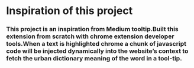 # Inspiration of this project

### This project is an inspiration from Medium tooltip.Built this extension from scratch with chrome extension developer tools.When a text is highlighted chrome a chunk of javascript code will be injected dynamically into the website’s context to fetch the urban dictionary meaning of the word in a tool-tip.
